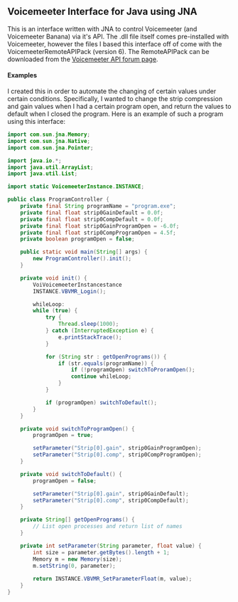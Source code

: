 ## Voicemeeter Interface for Java using JNA

This is an interface written with JNA to control Voicemeeter (and Voicemeeter 
Banana) via it's API. The .dll file itself comes pre-installed with Voicemeeter,
however the files I based this interface off of come with the 
VoicemeeterRemoteAPIPack (version 6). The RemoteAPIPack can be downloaded from the 
[Voicemeeter API forum page](https://forum.vb-audio.com/viewtopic.php?f=8&t=346&sid=74a4f83ebfdb023cb2bf544f7f80827d). 

#### Examples

I created this in order to automate the changing of certain values under certain 
conditions. Specifically, I wanted to change the strip compression and gain values
when I had a certain program open, and return the values to default when I closed the
program. Here is an example of such a program using this interface:

```java
import com.sun.jna.Memory;
import com.sun.jna.Native;
import com.sun.jna.Pointer;

import java.io.*;
import java.util.ArrayList;
import java.util.List;

import static VoicemeeterInstance.INSTANCE;

public class ProgramController {
    private final String programName = "program.exe";
    private final float strip0GainDefault = 0.0f;
    private final float strip0CompDefault = 0.0f;
    private final float strip0GainProgramOpen = -6.0f;
    private final float strip0CompProgramOpen = 4.5f;
    private boolean programOpen = false;

    public static void main(String[] args) {
        new ProgramController().init();
    }

    private void init() {
        VoiVoicemeeterInstancestance
        INSTANCE.VBVMR_Login();

        whileLoop:
        while (true) {
            try {
                Thread.sleep(1000);
            } catch (InterruptedException e) {
                e.printStackTrace();
            }

            for (String str : getOpenPrograms()) {
                if (str.equals(programName)) {
                    if (!programOpen) switchToProramOpen();
                    continue whileLoop;
                }
            }

            if (programOpen) switchToDefault();
        }
    }

    private void switchToProgramOpen() {
        programOpen = true;

        setParameter("Strip[0].gain", strip0GainProgramOpen);
        setParameter("Strip[0].comp", strip0CompProgramOpen);
    }

    private void switchToDefault() {
        programOpen = false;

        setParameter("Strip[0].gain", strip0GainDefault);
        setParameter("Strip[0].comp", strip0CompDefault);
    }

    private String[] getOpenPrograms() {
        // List open processes and return list of names
    }

    private int setParameter(String parameter, float value) {
        int size = parameter.getBytes().length + 1;
        Memory m = new Memory(size);
        m.setString(0, parameter);
        
        return INSTANCE.VBVMR_SetParameterFloat(m, value);
    }
}
```

